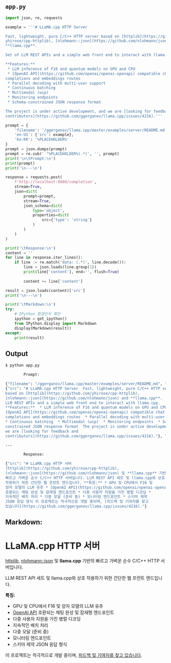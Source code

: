 ## `app.py`
```python
import json, re, requests

example = '''# LLaMA.cpp HTTP Server

Fast, lightweight, pure C/C++ HTTP server based on [httplib](https://github.com/\
yhirose/cpp-httplib), [nlohmann::json](https://github.com/nlohmann/json) and \
**llama.cpp**.

Set of LLM REST APIs and a simple web front end to interact with llama.cpp.

**Features:**
 * LLM inference of F16 and quantum models on GPU and CPU
 * [OpenAI API](https://github.com/openai/openai-openapi) compatible chat \
completions and embeddings routes
 * Parallel decoding with multi-user support
 * Continuous batching
 * Multimodal (wip)
 * Monitoring endpoints
 * Schema-constrained JSON response format

The project is under active development, and we are [looking for feedback and \
contributors](https://github.com/ggerganov/llama.cpp/issues/4216).'''

prompt = {
    'filename': '/ggerganov/llama.cpp/master/examples/server/README.md',
    'en-US': {'src': example},
    'ko-KR': '%PLACEHOLDER%'
}
prompt = json.dumps(prompt)
prompt = re.sub(' "%PLACEHOLDER%(.*)', '', prompt)
print('\n\tPrompt:\n')
print(prompt)
print('\n---\n')

response = requests.post(
    f'http://localhost:8080/completion',
    stream=True,
    json=dict(
        prompt=prompt,
        stream=True,
        json_schema=dict(
            type='object',
            properties=dict(
                src={'type': 'string'}
            )
        )
    )
)

print('\tResponse:\n')
content = ''
for line in response.iter_lines():
    if line := re.match('data: (.*)', line.decode()):
        line = json.loads(line.group(1))
        print(line['content'], end='', flush=True)
        
        content += line['content']

result = json.loads(content)['src']
print('\n---\n')

print('\tMarkdown:\n')
try:
    # IPython 환경인지 확인
    ipython = get_ipython()
    from IPython.display import Markdown
    display(Markdown(result))
except:
    print(result)
```

## Output
```sh
$ python app.py 

        Prompt:

{"filename": "/ggerganov/llama.cpp/master/examples/server/README.md", "en-US":
{"src": "# LLaMA.cpp HTTP Server  Fast, lightweight, pure C/C++ HTTP server
based on [httplib](https://github.com/yhirose/cpp-httplib),
[nlohmann::json](https://github.com/nlohmann/json) and **llama.cpp**.  Set of
LLM REST APIs and a simple web front end to interact with llama.cpp.
**Features:**  * LLM inference of F16 and quantum models on GPU and CPU  *
[OpenAI API](https://github.com/openai/openai-openapi) compatible chat
completions and embeddings routes  * Parallel decoding with multi-user support
* Continuous batching  * Multimodal (wip)  * Monitoring endpoints  * Schema-
constrained JSON response format  The project is under active development, and
we are [looking for feedback and
contributors](https://github.com/ggerganov/llama.cpp/issues/4216)."}, "ko-KR"

---

        Response:

{"src": "# LLaMA.cpp HTTP 서버
[httplib](https://github.com/yhirose/cpp-httplib),
[nlohmann::json](https://github.com/nlohmann/json) 및 **llama.cpp** 기반의
빠르고 가벼운 순수 C/C++ HTTP 서버입니다. LLM REST API 세트 및 llama.cpp와 상호
작용하기 위한 간단한 웹 프런트 엔드입니다. **특징:** * GPU 및 CPU에서 F16 및
양자 모델의 LLM 유추 * [OpenAI API](https://github.com/openai/openai-openapi)
호환되는 채팅 완성 및 잠재형 엔드포인트 * 다중 사용자 지원을 가진 병렬 디코딩 *
지속적인 배치 처리 * 다중 모달 (준비 중) * 모니터링 엔드포인트 * 스키마 제약
JSON 응답 형식 이 프로젝트는 적극적으로 개발 중이며, [피드백 및 기여자를 찾고
있습니다](https://github.com/ggerganov/llama.cpp/issues/4216)."}
```

## Markdown:

# LLaMA.cpp HTTP 서버

[httplib](https://github.com/yhirose/cpp-httplib), [nlohmann::json](https://github.com/nlohmann/json) 및 **llama.cpp** 기반의 빠르고 가벼운 순수 C/C++ HTTP 서버입니다.

LLM REST API 세트 및 llama.cpp와 상호 작용하기 위한 간단한 웹 프런트 엔드입니다.

**특징:**
 * GPU 및 CPU에서 F16 및 양자 모델의 LLM 유추
 * [OpenAI API](https://github.com/openai/openai-openapi) 호환되는 채팅 완성 및 잠재형 엔드포인트
 * 다중 사용자 지원을 가진 병렬 디코딩
 * 지속적인 배치 처리
 * 다중 모달 (준비 중)
 * 모니터링 엔드포인트
 * 스키마 제약 JSON 응답 형식

이 프로젝트는 적극적으로 개발 중이며, [피드백 및 기여자를 찾고 있습니다](https://github.com/ggerganov/llama.cpp/issues/4216).